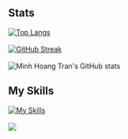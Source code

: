 ## Stats
[![Top Langs](https://github-readme-stats.vercel.app/api/top-langs/?username=hoangminhtran94&layout=donut&langs_count=10&theme=transparent)](https://github.com/anuraghazra/github-readme-stats)
<br>
<br>
[![GitHub Streak](https://streak-stats.demolab.com/?user=hoangminhtran94&ring=4F1FEB&currStreakLabel=4F1FEB&theme=transparent)](https://git.io/streak-stats)
<br>
<br>
![Minh Hoang Tran's GitHub stats](https://github-readme-stats.vercel.app/api?username=hoangminhtran94&show_icons=true&rank_icon=github&hide=stars&theme=transparent)
<br>
## My Skills
[![My Skills](https://skillicons.dev/icons?i=js,ts,react,vue,php,laravel,express,firebase,figma,cs,java,html,css,docker,dotnet,graphql,mongodb,mysql,nestjs,netlify,nextjs,nodejs,postgres,prisma,remix,sqlite,svelte,tailwind,angular,kubernetes,spring,django,py,deno,flutter)](https://skillicons.dev)
<br>
<br>
![](https://komarev.com/ghpvc/?username=hoangminhtran94&style=flat-square)
